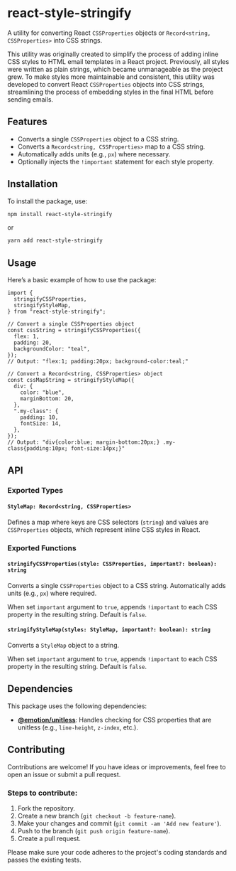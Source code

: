 # react-style-stringify

A utility for converting React `CSSProperties` objects or `Record<string, CSSProperties>` into CSS strings.

This utility was originally created to simplify the process of adding inline CSS styles to HTML email templates in a React project. Previously, all styles were written as plain strings, which became unmanageable as the project grew. To make styles more maintainable and consistent, this utility was developed to convert React `CSSProperties` objects into CSS strings, streamlining the process of embedding styles in the final HTML before sending emails.

## Features

- Converts a single `CSSProperties` object to a CSS string.
- Converts a `Record<string, CSSProperties>` map to a CSS string.
- Automatically adds units (e.g., `px`) where necessary.
- Optionally injects the `!important` statement for each style property.

## Installation

To install the package, use:

```bash
npm install react-style-stringify
```

or

```bash
yarn add react-style-stringify
```

## Usage

Here’s a basic example of how to use the package:

```tsx
import {
  stringifyCSSProperties,
  stringifyStyleMap,
} from "react-style-stringify";

// Convert a single CSSProperties object
const cssString = stringifyCSSProperties({
  flex: 1,
  padding: 20,
  backgroundColor: "teal",
});
// Output: "flex:1; padding:20px; background-color:teal;"

// Convert a Record<string, CSSProperties> object
const cssMapString = stringifyStyleMap({
  div: {
    color: "blue",
    marginBottom: 20,
  },
  ".my-class": {
    padding: 10,
    fontSize: 14,
  },
});
// Output: "div{color:blue; margin-bottom:20px;} .my-class{padding:10px; font-size:14px;}"
```

## API

### Exported Types

#### `StyleMap: Record<string, CSSProperties>`

Defines a map where keys are CSS selectors (`string`) and values are `CSSProperties` objects, which represent inline CSS styles in React.

### Exported Functions

#### `stringifyCSSProperties(style: CSSProperties, important?: boolean): string`

Converts a single `CSSProperties` object to a CSS string. Automatically adds units (e.g., `px`) where required.

When set `important` argument to `true`, appends `!important` to each CSS property in the resulting string. Default is `false`.

#### `stringifyStyleMap(styles: StyleMap, important?: boolean): string`

Converts a `StyleMap` object to a string.

When set `important` argument to `true`, appends `!important` to each CSS property in the resulting string. Default is `false`.

## Dependencies

This package uses the following dependencies:

- **[@emotion/unitless](https://www.npmjs.com/package/@emotion/unitless)**: Handles checking for CSS properties that are unitless (e.g., `line-height`, `z-index`, etc.).

## Contributing

Contributions are welcome! If you have ideas or improvements, feel free to open an issue or submit a pull request.

### Steps to contribute:

1. Fork the repository.
2. Create a new branch (`git checkout -b feature-name`).
3. Make your changes and commit (`git commit -am 'Add new feature'`).
4. Push to the branch (`git push origin feature-name`).
5. Create a pull request.

Please make sure your code adheres to the project's coding standards and passes the existing tests.
